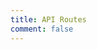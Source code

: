 ```yaml
---
title: API Routes
comment: false
---
```


<EmailSubscription memo="Get notified when we complete this content and about much other important news." />